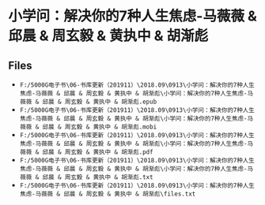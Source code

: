 # 小学问：解决你的7种人生焦虑-马薇薇 & 邱晨 & 周玄毅 & 黄执中 & 胡渐彪

## Files

- `F:/5000G电子书\06-书库更新（201911）\2018.09\0913\小学问：解决你的7种人生焦虑-马薇薇 & 邱晨 & 周玄毅 & 黄执中 & 胡渐彪\小学问：解决你的7种人生焦虑-马薇薇 & 邱晨 & 周玄毅 & 黄执中 & 胡渐彪.epub`
- `F:/5000G电子书\06-书库更新（201911）\2018.09\0913\小学问：解决你的7种人生焦虑-马薇薇 & 邱晨 & 周玄毅 & 黄执中 & 胡渐彪\小学问：解决你的7种人生焦虑-马薇薇 & 邱晨 & 周玄毅 & 黄执中 & 胡渐彪.mobi`
- `F:/5000G电子书\06-书库更新（201911）\2018.09\0913\小学问：解决你的7种人生焦虑-马薇薇 & 邱晨 & 周玄毅 & 黄执中 & 胡渐彪\小学问：解决你的7种人生焦虑-马薇薇 & 邱晨 & 周玄毅 & 黄执中 & 胡渐彪.pdf`
- `F:/5000G电子书\06-书库更新（201911）\2018.09\0913\小学问：解决你的7种人生焦虑-马薇薇 & 邱晨 & 周玄毅 & 黄执中 & 胡渐彪\小学问：解决你的7种人生焦虑-马薇薇 & 邱晨 & 周玄毅 & 黄执中 & 胡渐彪.txt`
- `F:/5000G电子书\06-书库更新（201911）\2018.09\0913\小学问：解决你的7种人生焦虑-马薇薇 & 邱晨 & 周玄毅 & 黄执中 & 胡渐彪\files.txt`
